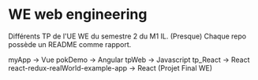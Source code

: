 # WE web engineering

Différents TP de l'UE WE du semestre 2 du M1 IL.
(Presque) Chaque repo possède un README comme rapport.

myApp -> Vue
pokDemo -> Angular
tpWeb -> Javascript
tp_React -> React
react-redux-realWorld-example-app -> React (Projet Final WE)
